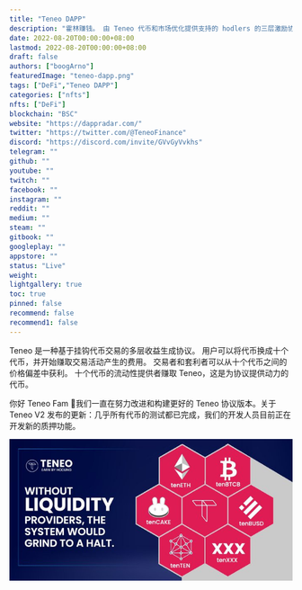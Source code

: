 ```yaml
---
title: "Teneo DAPP"
description: "霍林赚钱。 由 Teneo 代币和市场优化提供支持的 hodlers 的三层激励协议。"
date: 2022-08-20T00:00:00+08:00
lastmod: 2022-08-20T00:00:00+08:00
draft: false
authors: ["boogArno"]
featuredImage: "teneo-dapp.png"
tags: ["DeFi","Teneo DAPP"]
categories: ["nfts"]
nfts: ["DeFi"]
blockchain: "BSC"
website: "https://dappradar.com/"
twitter: "https://twitter.com/@TeneoFinance"
discord: "https://discord.com/invite/GVvGyVvkhs"
telegram: ""
github: ""
youtube: ""
twitch: ""
facebook: ""
instagram: ""
reddit: ""
medium: ""
steam: ""
gitbook: ""
googleplay: ""
appstore: ""
status: "Live"
weight: 
lightgallery: true
toc: true
pinned: false
recommend: false
recommend1: false
---
```

Teneo 是一种基于挂钩代币交易的多层收益生成协议。 用户可以将代币换成十个代币，并开始赚取交易活动产生的费用。 交易者和套利者可以从十个代币之间的价格偏差中获利。 十个代币的流动性提供者赚取 Teneo，这是为协议提供动力的代币。

你好 Teneo Fam 👋我们一直在努力改进和构建更好的 Teneo 协议版本。关于 Teneo V2 发布的更新：几乎所有代币的测试都已完成，我们的开发人员目前正在开发新的质押功能。

![FT2RUQXXoAIZiuY](FT2RUQXXoAIZiuY.jpg)

